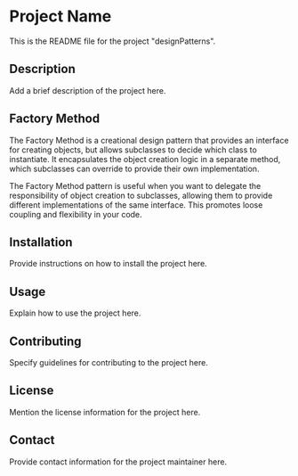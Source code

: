 # Project Name

This is the README file for the project "designPatterns".

## Description

Add a brief description of the project here.

## Factory Method

The Factory Method is a creational design pattern that provides an interface for creating objects, but allows subclasses to decide which class to instantiate. It encapsulates the object creation logic in a separate method, which subclasses can override to provide their own implementation.

The Factory Method pattern is useful when you want to delegate the responsibility of object creation to subclasses, allowing them to provide different implementations of the same interface. This promotes loose coupling and flexibility in your code.

## Installation

Provide instructions on how to install the project here.

## Usage

Explain how to use the project here.

## Contributing

Specify guidelines for contributing to the project here.

## License

Mention the license information for the project here.

## Contact

Provide contact information for the project maintainer here.
